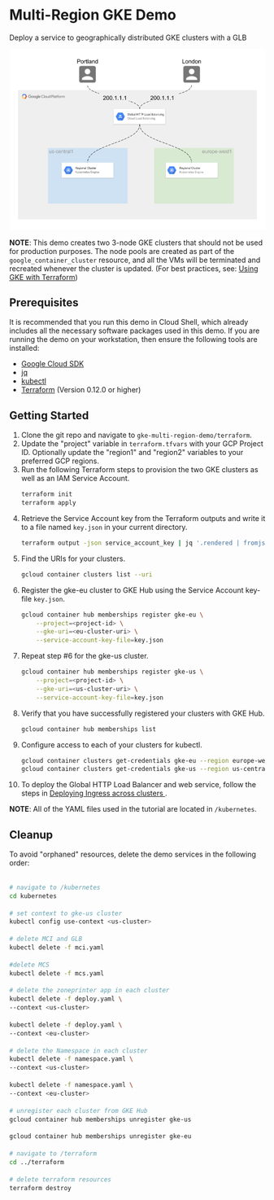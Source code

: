 # Multi-Region GKE Demo
Deploy a service to geographically distributed GKE clusters with a GLB

![multi-cluster gke](images/multi-cluster-gke-diagram.png)

**NOTE**: This demo creates two 3-node GKE clusters that should not be used for production purposes. The node pools are created as part of the `google_container_cluster` resource, and all the VMs will be terminated and recreated whenever the cluster is updated. (For best practices, see: [Using GKE with Terraform](https://www.terraform.io/docs/providers/google/guides/using_gke_with_terraform.html))

## Prerequisites

It is recommended that you run this demo in Cloud Shell, which already includes all the necessary software packages used in this demo. If you are running the demo on your workstation, then ensure the following tools are installed:
* [Google Cloud SDK](https://cloud.google.com/sdk/install)
* [jq](https://stedolan.github.io/jq/download/)
* [kubectl](https://kubernetes.io/docs/tasks/tools/install-kubectl/)
* [Terraform](https://www.terraform.io/downloads.html) (Version 0.12.0 or higher)

## Getting Started

1. Clone the git repo and navigate to `gke-multi-region-demo/terraform`.
2. Update the "project" variable in `terraform.tfvars` with your GCP Project ID. Optionally update the "region1" and "region2" variables to your preferred GCP regions.
3. Run the following Terraform steps to provision the two GKE clusters as well as an IAM Service Account.
    ```bash
    terraform init
    terraform apply
    ```
4. Retrieve the Service Account key from the Terraform outputs and write it to a file named `key.json` in your current directory. 
    ```bash
    terraform output -json service_account_key | jq '.rendered | fromjson' > key.json
    ```
 5. Find the URIs for your clusters.
    ```bash
    gcloud container clusters list --uri
    ```
 6. Register the gke-eu cluster to GKE Hub using the Service Account key-file `key.json`.
    ```bash
    gcloud container hub memberships register gke-eu \
        --project=<project-id> \
        --gke-uri=<eu-cluster-uri> \
        --service-account-key-file=key.json
    ```
7. Repeat step #6 for the gke-us cluster.
   ```bash
   gcloud container hub memberships register gke-us \
       --project=<project-id> \
       --gke-uri=<us-cluster-uri> \
       --service-account-key-file=key.json
   ```
8. Verify that you have successfully registered your clusters with GKE Hub.
   ```bash
   gcloud container hub memberships list
   ```
9. Configure access to each of your clusters for kubectl.
   ```bash
   gcloud container clusters get-credentials gke-eu --region europe-west1
   gcloud container clusters get-credentials gke-us --region us-central1
   ```
10. To deploy the Global HTTP Load Balancer and web service, follow the steps in [Deploying Ingress across clusters
](https://cloud.google.com/kubernetes-engine/docs/how-to/ingress-for-anthos). 

   **NOTE**: All of the YAML files used in the tutorial are located in `/kubernetes`.

## Cleanup

To avoid "orphaned" resources, delete the demo services in the following order:

```bash

# navigate to /kubernetes
cd kubernetes

# set context to gke-us cluster
kubectl config use-context <us-cluster>

# delete MCI and GLB 
kubectl delete -f mci.yaml

#delete MCS
kubectl delete -f mcs.yaml

# delete the zoneprinter app in each cluster
kubectl delete -f deploy.yaml \
--context <us-cluster>

kubectl delete -f deploy.yaml \
--context <eu-cluster>

# delete the Namespace in each cluster
kubectl delete -f namespace.yaml \
--context <us-cluster>

kubectl delete -f namespace.yaml \
--context <eu-cluster>

# unregister each cluster from GKE Hub
gcloud container hub memberships unregister gke-us

gcloud container hub memberships unregister gke-eu

# navigate to /terraform
cd ../terraform

# delete terraform resources
terraform destroy
```
